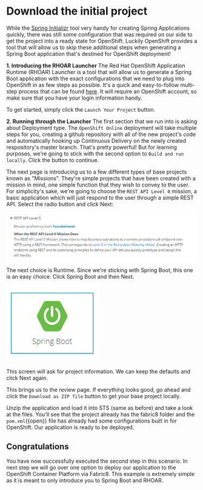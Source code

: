 # Download the initial project

While the [Spring Initializr](https://start.spring.io) tool very handy for creating Spring Applications quickly, there was still some configuration that was required on our side to get the project into a ready state for OpenShift. Luckily OpenShift provides a tool that will allow us to skip these additional steps when generating a Spring Boot application that's destined for OpenShift deployment!

**1. Introducing the RHOAR Launcher** 
The Red Hat OpenShift Application Runtime (RHOAR) Launcher is a tool that will allow us to generate a Spring Boot application with the exact configurations that we need to plug into OpenShift in as few steps as possible. It's a quick and easy-to-follow multi-step process that can be found [here](https://developers.redhat.com/launch/filtered-wizard/all). It will require an OpenShift account, so make sure that you have your login information handy.

To get started, simply click the `Launch Your Project` button.

**2. Running through the Launcher**
The first section that we run into is asking about Deployment type. The `OpenShift Online` deployment will take multiple steps for you, creating a github repository with all of the new project's code and automatically hooking up Continuous Delivery on the newly created respository's master branch. That's pretty powerful! But for learning purposes, we're going to stick with the second option to `Build and run locally`. Click the button to continue.

The next page is introducing us to a few different types of base projects known as "Missions". They're simple projects that have been created with a mission in mind, one simple function that they wish to convey to the user. For simplicity's sake, we're going to choose the `REST API Level 0` mission, a basic application which will just respond to the user through a simple REST API. Select the radio button and click Next:

![REST API](../../assets/middleware/rhoar-creating-applications-for-cloud/rest-api.png)

The next choice is Runtime. Since we're sticking with Spring Boot, this one is an easy choice. Click Spring Boot and then Next.

![Spring Boot](../../assets/middleware/rhoar-creating-applications-for-cloud/spring-boot.png)

This screen will ask for project information. We can keep the defaults and click Next again.

This brings us to the review page. If everything looks good, go ahead and click the `Download as ZIP file` button to get your base project locally. 

Unzip the application and load it into STS (same as before) and take a look at the files. You'll see that the project already has the fabric8 folder and the ``pom.xml``{{open}} file has already had some configurations built in for OpenShift. Our application is ready to be deployed.


## Congratulations

You have now successfully executed the second step in this scenario. In next step we will go over one option to deploy our application to the OpenShift Container Platform via Fabric8. This example is extremely simple as it is meant to only introduce you to Spring Boot and RHOAR.